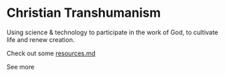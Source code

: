 # Christian Transhumanism

Using science & technology to participate in the work of God, to cultivate life and renew creation.

Check out some [resources.md](resources.md "mention")

See more
